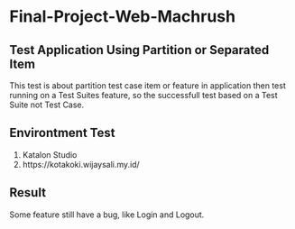 # Final-Project-Web-Machrush

## Test Application Using Partition or Separated Item
This test is about partition test case item or feature in application then test running on a Test Suites feature, so the successfull test based on a Test Suite not Test Case.

## Environtment Test
<ol>
    <li>Katalon Studio</li>
    <li>https://kotakoki.wijaysali.my.id/</li>
</ol>

## Result
Some feature still have a bug, like Login and Logout.
